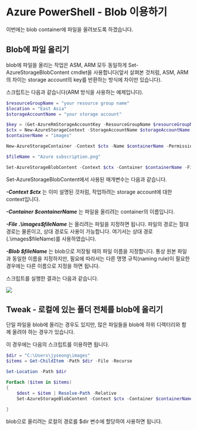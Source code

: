 # Azure PowerShell - Blob 이용하기 

이번에는 blob container에 파일을 올려보도록 하겠습니다.

## Blob에 파일 올리기

blob에 파일을 올리는 작업은 ASM, ARM 모두 동일하게 Set-AzureStorageBlobContent cmdlet을 사용합니다(앞서 살펴본 것처럼, ASM, ARM의 차이는 storage account의 key를 반환하는 방식에 차이만 있습니다).

스크립트는 다음과 같습니다(ARM 방식을 사용하는 예제입니다). 

```powershell
$resourceGroupName = "your resource group name"
$location = "East Asia" 
$storageAccountName = "your storage account"

$key = (Get-AzureRmStorageAccountKey -ResourceGroupName $resourceGroupName -Name $storageAccountName).Value[0]
$ctx = New-AzureStorageContext -StorageAccountName $storageAccountName -StorageAccountKey $key
$containerName = "images"

New-AzureStorageContainer -Context $ctx -Name $containerName -Permission Off

$fileName = "Azure subscription.png"

Set-AzureStorageBlobContent -Context $ctx -Container $containerName -File .\images\$fileName -Blob $fileName 
```

Set-AzureStorageBlobContent에서 사용된 매개변수는 다음과 같습니다.

___-Context $ctx___ 는 이미 설명된 것처럼, 작업하려는 storage account에 대한 context입니다.

___-Container $containerName___ 는 파일을 올리려는 container의 이름입니다.

___-File .\images\$fileName___ 는 올리려는 파일을 지정하면 됩니다. 파일의 경로는 절대 경로는 물론이고, 상대 경로도 사용이 가능합니다. 여기서는 상대 경로(.\images\$fileName)를 사용하였습니다.

___-Blob $fileName___ 는 blob으로 저장될 때의 파일 이름을 지정합니다. 통상 원본 파일과 동일한 이름을 지정하지만, 필요에 따라서는 다른 명명 규칙(naming rule)이 필요한 경우에는 다른 이름으로 지정을 하면 됩니다.

스크립트를 실행한 결과는 다음과 같습니다.

![](https://jyseongfileshare.blob.core.windows.net/images/storage_account-09.png)

## Tweak - 로컬에 있는 폴더 전체를 blob에 올리기

단일 파일을 blob에 올리는 경우도 있지만, 많은 파일들을 blob에 하위 디렉터리와 함께 올려야 하는 경우가 있습니다.

이 경우에는 다음의 스크립트를 이용하면 됩니다.

```powershell
$dir = "C:\Users\jyseong\images"
$items = Get-ChildItem -Path $dir -File -Recurse

Set-Location -Path $dir

ForEach ($item in $items)
{
    $dest = $item | Resolve-Path -Relative 
    Set-AzureStorageBlobContent -Context $ctx -Container $containerName -File $item.FullName -Blob $dest -Force
   
}
```

blob으로 올리려는 로컬의 경로를 $dir 변수에 할당하여 사용하면 됩니다.